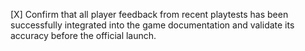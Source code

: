 [X] Confirm that all player feedback from recent playtests has been successfully integrated into the game documentation and validate its accuracy before the official launch.